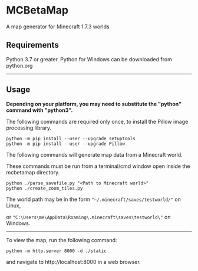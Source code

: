 # MCBetaMap

A map generator for Minecraft 1.7.3 worlds

## Requirements

Python 3.7 or greater. Python for Windows can be downloaded from python.org

---

## Usage

**Depending on your platform, you may need to substitute the "python" command with "python3".**

The following commands are required only once, to install the Pillow image processing library.

```
python -m pip install --user --upgrade setuptools
python -m pip install --user --upgrade Pillow
```

The following commands will generate map data from a Minecraft world.

These commands must be run from a terminal/cmd window open inside the mcbetamap directory.

```
python ./parse_savefile.py "<Path to Minecraft world>"
python ./create_zoom_tiles.py
```

The world path may be in the form `"~/.minecraft/saves/testworld/"` on Linux,

or `"C:\Users\me\AppData\Roaming\.minecraft\saves\testworld\"` on Windows.

---

To view the map, run the following command:

```
python -m http.server 8000 -d ./static
```

and navigate to http://localhost:8000 in a web browser.
